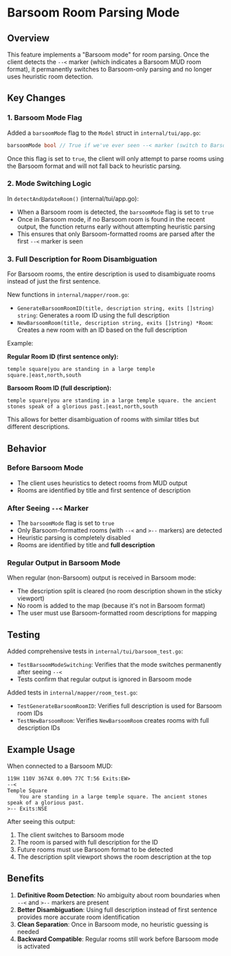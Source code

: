 # Barsoom Room Parsing Mode

## Overview

This feature implements a "Barsoom mode" for room parsing. Once the client detects the `--<` marker (which indicates a Barsoom MUD room format), it permanently switches to Barsoom-only parsing and no longer uses heuristic room detection.

## Key Changes

### 1. Barsoom Mode Flag

Added a `barsoomMode` flag to the `Model` struct in `internal/tui/app.go`:

```go
barsoomMode bool // True if we've ever seen --< marker (switch to Barsoom parsing only)
```

Once this flag is set to `true`, the client will only attempt to parse rooms using the Barsoom format and will not fall back to heuristic parsing.

### 2. Mode Switching Logic

In `detectAndUpdateRoom()` (internal/tui/app.go):

- When a Barsoom room is detected, the `barsoomMode` flag is set to `true`
- Once in Barsoom mode, if no Barsoom room is found in the recent output, the function returns early without attempting heuristic parsing
- This ensures that only Barsoom-formatted rooms are parsed after the first `--<` marker is seen

### 3. Full Description for Room Disambiguation

For Barsoom rooms, the entire description is used to disambiguate rooms instead of just the first sentence.

New functions in `internal/mapper/room.go`:

- `GenerateBarsoomRoomID(title, description string, exits []string) string`: Generates a room ID using the full description
- `NewBarsoomRoom(title, description string, exits []string) *Room`: Creates a new room with an ID based on the full description

Example:

**Regular Room ID (first sentence only):**
```
temple square|you are standing in a large temple square.|east,north,south
```

**Barsoom Room ID (full description):**
```
temple square|you are standing in a large temple square. the ancient stones speak of a glorious past.|east,north,south
```

This allows for better disambiguation of rooms with similar titles but different descriptions.

## Behavior

### Before Barsoom Mode

- The client uses heuristics to detect rooms from MUD output
- Rooms are identified by title and first sentence of description

### After Seeing `--<` Marker

- The `barsoomMode` flag is set to `true`
- Only Barsoom-formatted rooms (with `--<` and `>--` markers) are detected
- Heuristic parsing is completely disabled
- Rooms are identified by title and **full description**

### Regular Output in Barsoom Mode

When regular (non-Barsoom) output is received in Barsoom mode:
- The description split is cleared (no room description shown in the sticky viewport)
- No room is added to the map (because it's not in Barsoom format)
- The user must use Barsoom-formatted room descriptions for mapping

## Testing

Added comprehensive tests in `internal/tui/barsoom_test.go`:

- `TestBarsoomModeSwitching`: Verifies that the mode switches permanently after seeing `--<`
- Tests confirm that regular output is ignored in Barsoom mode

Added tests in `internal/mapper/room_test.go`:

- `TestGenerateBarsoomRoomID`: Verifies full description is used for Barsoom room IDs
- `TestNewBarsoomRoom`: Verifies `NewBarsoomRoom` creates rooms with full description IDs

## Example Usage

When connected to a Barsoom MUD:

```
119H 110V 3674X 0.00% 77C T:56 Exits:EW>
--<
Temple Square
    You are standing in a large temple square. The ancient stones
speak of a glorious past.
>-- Exits:NSE
```

After seeing this output:
1. The client switches to Barsoom mode
2. The room is parsed with full description for the ID
3. Future rooms must use Barsoom format to be detected
4. The description split viewport shows the room description at the top

## Benefits

1. **Definitive Room Detection**: No ambiguity about room boundaries when `--<` and `>--` markers are present
2. **Better Disambiguation**: Using full description instead of first sentence provides more accurate room identification
3. **Clean Separation**: Once in Barsoom mode, no heuristic guessing is needed
4. **Backward Compatible**: Regular rooms still work before Barsoom mode is activated
